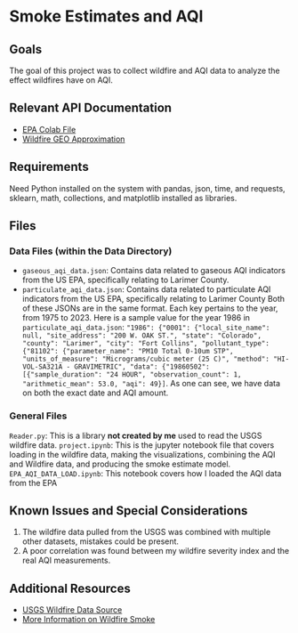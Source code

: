 # Smoke Estimates and AQI 

## Goals 
The goal of this project was to collect wildfire and AQI data to analyze the effect wildfires have on AQI. 

## Relevant API Documentation

- [EPA Colab File](https://colab.research.google.com/drive/1bxl9qrb_52RocKNGfbZ5znHVqFDMkUzf)
- [Wildfire GEO Approximation](https://colab.research.google.com/drive/1qNI6hji8CvDeBsnLDAhJXvaqf2gcg8UV)
## Requirements
Need Python installed on the system with pandas, json, time, and requests, sklearn, math, collections, and matplotlib installed as libraries. 

## Files

### Data Files (within the Data Directory)
- `gaseous_aqi_data.json`: Contains data related to gaseous AQI indicators from the US EPA, specifically relating to Larimer County.
- `particulate_aqi_data.json`:  Contains data related to particulate AQI indicators from the US EPA, specifically relating to Larimer County
Both of these JSONs are in the same format. Each key pertains to the year, from 1975 to 2023. Here is a sample value for the year 1986 in `particulate_aqi_data.json`: `"1986": {"0001": {"local_site_name": null, "site_address": "200 W. OAK ST.", "state": "Colorado", "county": "Larimer", "city": "Fort Collins", "pollutant_type": {"81102": {"parameter_name": "PM10 Total 0-10um STP", "units_of_measure": "Micrograms/cubic meter (25 C)", "method": "HI-VOL-SA321A - GRAVIMETRIC", "data": {"19860502": [{"sample_duration": "24 HOUR", "observation_count": 1, "arithmetic_mean": 53.0, "aqi": 49}]`. As one can see, we have data on both the exact date and AQI amount. 

### General Files
`Reader.py`: This is a library **not created by me** used to read the USGS wildfire data.
`project.ipynb`: This is the jupyter notebook file that covers loading in the wildfire data, making the visualizations, combining the AQI and Wildfire data, and producing the smoke estimate model. 
`EPA_AQI_DATA_LOAD.ipynb`: This notebook covers how I loaded the AQI data from the EPA

## Known Issues and Special Considerations

1. The wildfire data pulled from the USGS was combined with multiple other datasets, mistakes could be present. 
2. A poor correlation was found between my wildfire severity index and the real AQI measurements. 

## Additional Resources

- [USGS Wildfire Data Source](https://www.sciencebase.gov/catalog/item/61aa537dd34eb622f699df81)
- [More Information on Wildfire Smoke](https://www.epa.gov/air-quality/wildfires-and-smoke)
